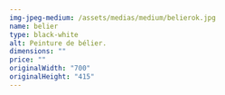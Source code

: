 ```yaml
---
img-jpeg-medium: /assets/medias/medium/belierok.jpg
name: belier
type: black-white
alt: Peinture de bélier.
dimensions: ""
price: ""
originalWidth: "700"
originalHeight: "415"
---
```

